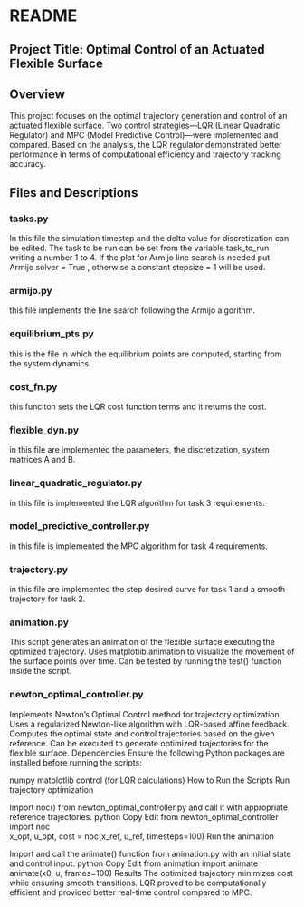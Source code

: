 # README

## Project Title: Optimal Control of an Actuated Flexible Surface

## Overview

This project focuses on the optimal trajectory generation and control of an actuated flexible surface. Two control strategies—LQR (Linear Quadratic Regulator) and MPC (Model Predictive Control)—were implemented and compared. Based on the analysis, the LQR regulator demonstrated better performance in terms of computational efficiency and trajectory tracking accuracy.

## Files and Descriptions
### tasks.py
In this file the simulation timestep and the delta value for discretization can be edited.
The task to be run can be set from the variable task_to_run writing a number 1 to 4.
If the plot for Armijo line search is needed put Armijo solver = True , otherwise a constant stepsize = 1 will be used. 

### armijo.py
this file implements the line search following the Armijo algorithm. 

### equilibrium_pts.py
this is the file in which the equilibrium points are computed, starting from the system dynamics.

### cost_fn.py
this funciton sets the LQR cost function terms and it returns the cost.

### flexible_dyn.py
in this file are implemented the parameters, the discretization, system matrices A and B. 

### linear_quadratic_regulator.py 
in this file is implemented the LQR algorithm for task 3 requirements.

### model_predictive_controller.py
in this file is implemented the MPC algorithm for task 4 requirements.

### trajectory.py 
in this file are implemented the step desired curve for task 1 and a smooth trajectory for task 2.

### animation.py

This script generates an animation of the flexible surface executing the optimized trajectory.
Uses matplotlib.animation to visualize the movement of the surface points over time.
Can be tested by running the test() function inside the script.

### newton_optimal_controller.py

Implements Newton’s Optimal Control method for trajectory optimization.
Uses a regularized Newton-like algorithm with LQR-based affine feedback.
Computes the optimal state and control trajectories based on the given reference.
Can be executed to generate optimized trajectories for the flexible surface.
Dependencies
Ensure the following Python packages are installed before running the scripts:

numpy
matplotlib
control (for LQR calculations)
How to Run the Scripts
Run trajectory optimization

Import noc() from newton_optimal_controller.py and call it with appropriate reference trajectories.
python
Copy
Edit
from newton_optimal_controller import noc  
x_opt, u_opt, cost = noc(x_ref, u_ref, timesteps=100)
Run the animation

Import and call the animate() function from animation.py with an initial state and control input.
python
Copy
Edit
from animation import animate  
animate(x0, u, frames=100)
Results
The optimized trajectory minimizes cost while ensuring smooth transitions.
LQR proved to be computationally efficient and provided better real-time control compared to MPC.
